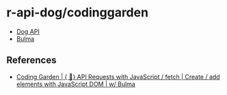 # r-api-dog/codinggarden

- [Dog API](https://dog.ceo/dog-api/)
- [Bulma](https://bulma.io/)

## References

- [Coding Garden | { 🌱} API Requests with JavaScript / fetch | Create / add elements with JavaScript DOM | w/ Bulma](https://www.youtube.com/watch?v=2ZibeAyAy_o)

